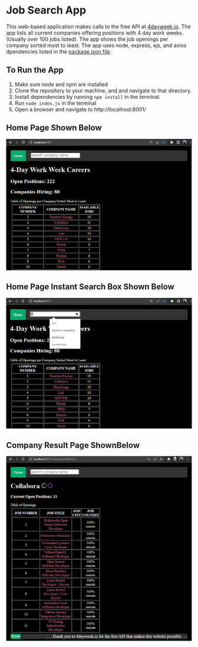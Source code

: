 # Job Search App
This web-based application makes calls to the free API at [4dayweek.io](https://4dayweek.io/).
The app lists all current companies offering positions with 4 day work weeks. (Usually over 100 jobs listed).
The app shows the job openings per company sorted most to least.
The app uses node, express, ejs, and axios dpendencies listed in the [package.json file](https://github.com/RamonJOrtega/jobSearchApp/blob/main/package.json).


## To Run the App
1. Make sure node and npm are installed
2. Clone the repository to your machine, and and navigate to that directory.
3. Install dependencies by running `npm install` in the terminal.
4. Run `node index.js` in the terminal
5. Open a browser and navigate to http://localhost:8001/


## Home Page Shown Below

![alt text](https://github.com/RamonJOrtega/jobSearchApp/blob/main/public/img/appHome1.png)



## Home Page Instant Search Box Shown Below

![alt text](https://github.com/RamonJOrtega/jobSearchApp/blob/main/public/img/appHome.png)



## Company Result Page ShownBelow

![alt text](https://github.com/RamonJOrtega/jobSearchApp/blob/main/public/img/appHome3.png)
